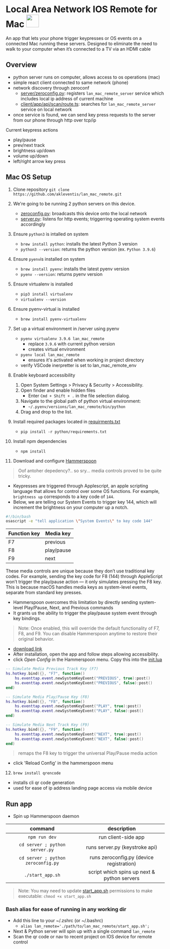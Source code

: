 # Local Area Network IOS Remote for Mac <img width=40 src="https://github.com/user-attachments/assets/b44303e5-06da-40d2-9a08-08285e3dc008" />
An app that lets your phone trigger keypresses or OS events on a connected Mac running these servers. Designed to eliminate the need to walk to your computer when it’s connected to a TV via an HDMI cable 

## Overview
- python server runs on computer, allows access to os operations (mac)
- simple react client connected to same network (phone)
- network discovery through zeroconf
    - [server/zeroconfig.py](./server/zeroconfig.py): registers `lan_mac_remote_server` service which includes local ip address of current machine
    - [client/app/api/scan/route.ts](./client/app/api/scan/route.ts): searches for `lan_mac_remote_server` service on local network
- once service is found, we can send key press requests to the server from our phone through http over tcp/ip

Current keypress actions
- play/pause
- prev/next track
- brightness up/down
- volume up/down
- left/right arrow key press

## Mac OS Setup
1. Clone repository `git clone https://github.com/akleventis/lan_mac_remote.git`

1. We're going to be running 2 python servers on this device. 
    - [zeroconfig.py](./server/zeroconfig.py): broadcasts this device onto the local network 
    - [server.py](./client/app/api/scan/route.ts): listens for http events; triggerring operating system events accordingly 

1. Ensure `python3` is intalled on system 
   - `brew install python`: installs the latest Python 3 version
   - `python3 --version`: returns the python version (ex. `Python 3.9.6`)

1. Ensure `pyenv`is installed on system
   - `brew install pyenv`: installs the latest pyenv version
   - `pyenv --version`: returns pyenv version

1. Ensure virtualenv is installed
   - `pip3 install virtualenv`
   - `virtualenv --version`

1. Ensure pyenv-virtual is installed
   - `brew install pyenv-virtualenv`

1. Set up a virtual environment in /server using pyenv 
   - `pyenv virtualenv 3.9.6 lan_mac_remote`
     - replace `3.9.6` with current python version
     - creates virtual environment
   - `pyenv local lan_mac_remote`
     - ensures it's activated when working in project directory
   - verify VSCode inerpretter is set to lan_mac_remote_env

1. Enable keyboard accessibility
   1.	Open System Settings > Privacy & Security > Accessibility.
   1. Open finder and enable hidden files
      - Enter `Cmd + Shift + .` in the file selection dialog.
   1. Navigate to the global path of python virtual environment:
      - `~/.pyenv/versions/lan_mac_remote/bin/python`
   1.	Drag and drop to the list.

1. Install required packages located in [requirments.txt](./python/requirements.txt)
   - `pip install -r python/requirements.txt`

1. Install npm dependencies
   -  `npm install`
   

1. Download and configure [Hammerspoon](https://www.hammerspoon.org/)
> Oof antoher depedency?.. so sry... media controls proved to be quite tricky.

- Keypresses are triggered through Applescript, an apple scripting language that allows for control over some OS functions. For example, `brightness up` corresponds to a key code of `144`.
- Below, we are telling our System Events to trigger key 144, which will increment the brightness on your computer up a notch. 

```bash
#!/bin/bash
osascript -e "tell application \"System Events\" to key code 144"
```

|Function key|Media key|
-|-
|F7|previous|
|F8|play/pause|
|F9|next|

These media controls are unique because they don’t use traditional key codes. For example, sending the key code for F8 (144) through AppleScript won’t trigger the play/pause action — it only simulates pressing the F8 key. This is because macOS handles media keys as system-level events, separate from standard key presses. 
  - Hammerspoon overcomes this limitation by directly sending system-level Play/Pause, Next, and Previous commands
  - It grants us the ability to trigger the play/pause system event through key bindings.

> Note: Once enabled, this will override the default functionality of F7, F8, and F9. You can disable Hammerspoon anytime to restore their original behavior.

- [download link](https://github.com/Hammerspoon/hammerspoon/releases/tag/1.0.0)
- After installation, open the app and follow steps allowing accessibility.
- click *Open Config* in the Hammerspoon menu. Copy this into the [init.lua](./init.lua)
```lua
-- Simulate Media Previous Track Key (F7)
hs.hotkey.bind({}, "F7", function()
    hs.eventtap.event.newSystemKeyEvent("PREVIOUS", true):post()
    hs.eventtap.event.newSystemKeyEvent("PREVIOUS", false):post()
end)

-- Simulate Media Play/Pause Key (F8)
hs.hotkey.bind({}, "F8", function()
    hs.eventtap.event.newSystemKeyEvent("PLAY", true):post()
    hs.eventtap.event.newSystemKeyEvent("PLAY", false):post()
end)

-- Simulate Media Next Track Key (F9)
hs.hotkey.bind({}, "F9", function()
    hs.eventtap.event.newSystemKeyEvent("NEXT", true):post()
    hs.eventtap.event.newSystemKeyEvent("NEXT", false):post()
end)
```
> remaps the F8 key to trigger the universal Play/Pause media action

- click 'Reload Config' in the hammerspoon menu

12. `brew install qrencode`
- installs cli qr code generation
- used for ease of ip address landing page access via mobile device



## Run app
- Spin up Hammerspoon daemon

|command | description|
| :--: | :--: |
|`npm run dev`|run client-side app|
|`cd server ; python server.py`|runs server.py (keystroke api)|
|`cd server ; python zeroconfig.py`|runs zeroconfig.py (device registration)|
|`./start_app.sh`|script which spins up next & python servers|

> Note: You may need to update [start_app.sh](start_app.sh) permissions to make executable: `chmod +x start_app.sh`

### Bash alias for ease of running in any working dir 
- Add this line to your ~/.zshrc (or ~/.bashrc)
  - `alias lan_remote='./path/to/lan_mac_remote/start_app.sh';`
- Next & Python server will spin up with a single command `lan_remote`
- Scan the qr code or nav to recent project on IOS device for remote control
